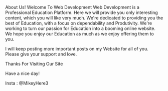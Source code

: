 About Us!
Welcome To Web Development
Web Development is a Professional Education Platform. Here we will provide you only interesting content, which you will like very much. We're dedicated to providing you the best of Education, with a focus on dependability and Produtivity. We're working to turn our passion for Education into a booming online website. We hope you enjoy our Education as much as we enjoy offering them to you.

I will keep posting more important posts on my Website for all of you. Please give your support and love.

Thanks For Visiting Our Site

Have a nice day!

Insta : @MikeyHere3
